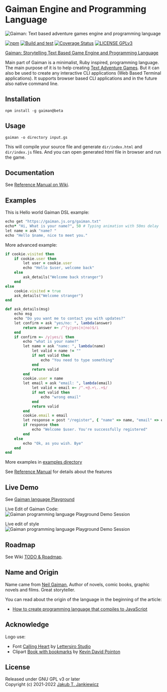 # Gaiman Engine and Programming Language

![Gaiman: Text based adventure games engine and programming language](https://raw.githubusercontent.com/jcubic/gaiman/master/assets/banner.svg)

[![npm](https://img.shields.io/badge/npm-1.0.0%E2%80%93beta.2-blue.svg)](https://www.npmjs.com/package/gaiman)
[![Build and test](https://github.com/jcubic/gaiman/actions/workflows/build.yaml/badge.svg)](https://github.com/jcubic/gaiman/actions/workflows/build.yaml)
[![Coverage Status](https://coveralls.io/repos/github/jcubic/gaiman/badge.svg?branch=master)](https://coveralls.io/github/jcubic/gaiman?branch=master)
[![LICENSE GPLv3](https://img.shields.io/badge/license-GPLv3-blue.svg)](https://github.com/jcubic/gaiman/blob/master/LICENSE)

[Gaiman: Storytelling Text Based Game Engine and Programming Language](https://github.com/jcubic/gaiman)

Main part of Gaiman is a minimalist, Ruby inspired, programming language. The main purpose of it is to help creating
[Text Adventure Games](https://en.wikipedia.org/wiki/Interactive_fiction). But it can also be used
to create any interactive CLI applications (Web Based Terminal applications).
It supports browser based CLI applications and in the future also native command line.

## Installation

```
npm install -g gaiman@beta
```

## Usage

```
gaiman -o directory input.gs
```

This will compile your source file and generate `dir/index.html` and `dir/index.js` files.
And you can open generated html file in browser and run the game.

## Documentation

See [Reference Manual on Wiki](https://github.com/jcubic/gaiman/wiki/Reference-Manual).

## Examples

This is Hello world Gaiman DSL example:

```ruby
echo get "https://gaiman.js.org/gaiman.txt"
echo* "Hi, What is your name?", 50 # Typing animation with 50ms delay
let name = ask "name? "
echo "Hello $name, nice to meet you."
```

More advanced example:

```ruby
if cookie.visited then
    if cookie.user then
        let user = cookie.user
        echo "Hello $user, welcome back"
    else
        ask_details("Welcome back stranger")
    end
else
    cookie.visited = true
    ask_details("Welcome stranger")
end

def ask_details(msg)
    echo msg
    echo "Do you want me to contact you with updates?"
    let confirm = ask "yes/no: ", lambda(answer)
        return answer =~ /^(y|yes|n|no)$/i
    end
    if confirm =~ /y|yes/i then
        echo "what is your name?"
        let name = ask "name: ", lambda(name)
            let valid = name != ""
            if not valid then
                echo "You need to type something"
            end
            return valid
        end
        cookie.user = name
        let email = ask "email: ", lambda(email)
            let valid = email =~ /^.+@.+\..+$/
            if not valid then
                echo "wrong email"
            end
            return valid
        end
        cookie.email = email
        let response = post "/register", { "name" => name, "email" => email }
        if response then
            echo "Welcome $user. You're successfully registered"
        end
    else
        echo "Ok, as you wish. Bye"
    end
end
```

More examples in [examples directory](https://github.com/jcubic/gaiman/tree/master/examples)

See [Reference Manual](https://github.com/jcubic/gaiman/wiki/Reference-Manual) for details about the features

## Live Demo

See [Gaiman language Playground](https://gaiman.js.org/)

Live Edit of Gaiman Code:
![Gaiman programming language Playground Demo Session](https://github.com/jcubic/gaiman/blob/master/assets/edit.gif?raw=true)

Live edit of style
![Gaiman programming language Playground Demo Session](https://github.com/jcubic/gaiman/blob/master/assets/simple.gif?raw=true)

## Roadmap

See Wiki [TODO & Roadmap](https://github.com/jcubic/gaiman/wiki/TODO-&-Roadmap).

## Name and Origin

Name came from [Neil Gaiman](https://en.wikipedia.org/wiki/Neil_Gaiman),
Author of novels, comic books, graphic novels and films. Great storyteller.

You can read about the origin of the language in the beginning of the article:
* [How to create programming language that compiles to JavaScript](https://hackernoon.com/creating-your-own-javascript-based-programming-language-has-never-been-easier-wju33by)

## Acknowledge

Logo use:

* Font [Calling Heart](https://www.dafont.com/calling-heart.font)
  by [Lettersiro Studio](https://www.dafont.com/lettersiro-studio.d7440)
* Clipart [Book with bookmarks](https://openclipart.org/detail/280709/book-with-bookmarks)
  by [Kevin David Pointon](https://openclipart.org/artist/Firkin)

## License

Released under GNU GPL v3 or later<br/>
Copyright (c) 2021-2022 [Jakub T. Jankiewicz](https://jcubic.pl/me)
